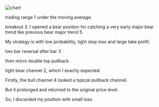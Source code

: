 ![chart](https://raw2.github.com/ryoqun/price-action-analysis/master/2014y02m25d/usdjpy-m5.png "")

trading range 1 under the moving average.

breakout 3. I opened a bear position for catching a very early major bear trend like previous bear major trend 5.

My strategy is with low probability, tight stop loss and large take profit.

two bar reversal after bar 3

then micro double top pullback

tight bear channel 2, which I exactly expected.

Firstly, the bull channel 4 looked a typical pullback channel.

But it prolonged and returned to the original price level.

So, I discarded my position with small loss.
